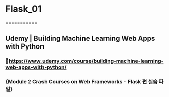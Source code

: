 # Flask_01
===========
## Udemy | Building Machine Learning Web Apps with Python 
### 🔗https://www.udemy.com/course/building-machine-learning-web-apps-with-python/
### {Module 2 Crash Courses on Web Frameworks - Flask 편 실습 파일}

